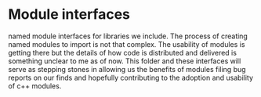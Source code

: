 # Module interfaces
named module interfaces for libraries
we include. The process of creating named modules
to import is not that complex. The usability of
modules is getting there but the details of how
code is distributed and delivered is something
unclear to me as of now. This folder and these
interfaces will serve as stepping stones
in allowing us the benefits of modules
filing bug reports on our finds and hopefully
contributing to the adoption and usability of
c++ modules.